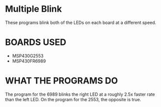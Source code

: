 # Multiple Blink
These programs blink both of the LEDs on each board at a different speed.


# BOARDS USED
* MSP430G2553
* MSP430FR6989

# WHAT THE PROGRAMS DO
The program for the 6989 blinks the right LED at a roughly 2.5x faster rate than the left LED.
On the program for the 2553, the opposite is true.